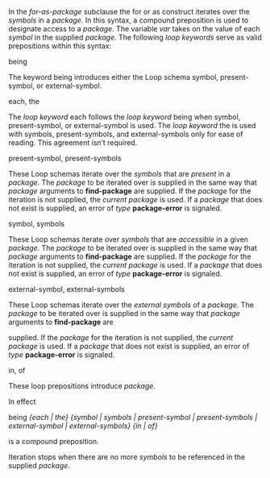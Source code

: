  

In the *for-as-package* subclause the for or as construct iterates over the *symbols* in a *package*. In this syntax, a compound preposition is used to designate access to a *package*. The variable *var* takes on the value of each *symbol* in the supplied *package*. The following *loop keywords* serve as valid prepositions within this syntax: 

being 

The keyword being introduces either the Loop schema symbol, present-symbol, or external-symbol. 

each, the 

The *loop keyword* each follows the *loop keyword* being when symbol, present-symbol, or external-symbol is used. The *loop keyword* the is used with symbols, present-symbols, and external-symbols only for ease of reading. This agreement isn’t required. 

present-symbol, present-symbols 

These Loop schemas iterate over the *symbols* that are *present* in a *package*. The *package* to be iterated over is supplied in the same way that *package* arguments to **find-package** are supplied. If the *package* for the iteration is not supplied, the *current package* is used. If a *package* that does not exist is supplied, an error of *type* **package-error** is signaled. 

symbol, symbols 

These Loop schemas iterate over *symbols* that are *accessible* in a given *package*. The *package* to be iterated over is supplied in the same way that *package* arguments to **find-package** are supplied. If the *package* for the iteration is not supplied, the *current package* is used. If a *package* that does not exist is supplied, an error of *type* **package-error** is signaled. 

external-symbol, external-symbols 

These Loop schemas iterate over the *external symbols* of a *package*. The *package* to be iterated over is supplied in the same way that *package* arguments to **find-package** are 



 

 

supplied. If the *package* for the iteration is not supplied, the *current package* is used. If a *package* that does not exist is supplied, an error of *type* **package-error** is signaled. 

in, of 

These loop prepositions introduce *package*. 

In effect 

being *&#123;*each *|* the*&#125; &#123;*symbol *|* symbols *|* present-symbol *|* present-symbols *|* external-symbol *|* external-symbols*&#125; &#123;*in *|* of*&#125;* 

is a compound preposition. 

Iteration stops when there are no more *symbols* to be referenced in the supplied *package*. 